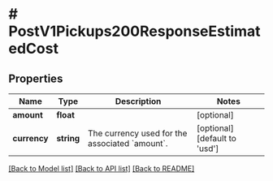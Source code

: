 # # PostV1Pickups200ResponseEstimatedCost

## Properties

Name | Type | Description | Notes
------------ | ------------- | ------------- | -------------
**amount** | **float** |  | [optional]
**currency** | **string** | The currency used for the associated &#x60;amount&#x60;. | [optional] [default to 'usd']

[[Back to Model list]](../../README.md#models) [[Back to API list]](../../README.md#endpoints) [[Back to README]](../../README.md)
